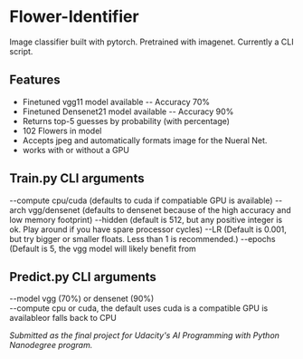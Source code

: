 # Flower-Identifier
Image classifier built with pytorch. Pretrained with imagenet. Currently a CLI script.

## Features
* Finetuned vgg11 model available -- Accuracy 70%
* Finetuned Densenet21 model available -- Accuracy 90%
* Returns top-5 guesses by probability (with percentage)
* 102 Flowers in model
* Accepts jpeg and automatically formats image for the Nueral Net.
* works with or without a GPU

## Train.py CLI arguments
 --compute cpu/cuda (defaults to cuda if compatiable GPU is available)
 --arch vgg/densenet (defaults to densenet because of the high accuracy and low memory footprint)
 --hidden (default is 512, but any positive integer is ok. Play around if you have spare processor cycles)
 --LR (Default is 0.001, but try bigger or smaller floats. Less than 1 is recommended.)
 --epochs (Default is 5, the vgg model will likely benefit from 

## Predict.py CLI arguments
 --model vgg (70%) or densenet (90%)    
 --compute cpu or cuda, the default uses cuda is a compatible GPU is availableor falls back to CPU


_Submitted as the final project for Udacity's AI Programming with Python Nanodegree program._
